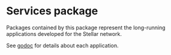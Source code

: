 # Services package

Packages contained by this package represent the long-running applications developed for the Stellar network.

See [godoc](https://godoc.org/github.com/andskur/go/services) for details about each application.